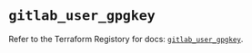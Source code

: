 # `gitlab_user_gpgkey`

Refer to the Terraform Registory for docs: [`gitlab_user_gpgkey`](https://www.terraform.io/docs/providers/gitlab/r/user_gpgkey).
